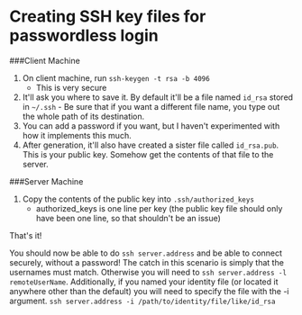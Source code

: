 # Creating SSH key files for passwordless login

###Client Machine
1. On client machine, run `ssh-keygen -t rsa -b 4096`
	* This is very secure
2. It'll ask you where to save it. By default it'll be a file named `id_rsa` stored in `~/.ssh` - Be sure that if you want a different file name, you type out the whole path of its destination.
3. You can add a password if you want, but I haven't experimented with how it implements this much.
4. After generation, it'll also have created a sister file called `id_rsa.pub`. This is your public key. Somehow get the contents of that file to the server.

###Server Machine
1. Copy the contents of the public key into `.ssh/authorized_keys`
	* authorized_keys is one line per key (the public key file should only have been one line, so that shouldn't be an issue)


That's it!

You should now be able to do `ssh server.address` and be able to connect securely, without a password! The catch in this scenario is simply that the usernames must match. Otherwise you will need to `ssh server.address -l remoteUserName`. Additionally, if you named your identity file (or located it anywhere other than the default) you will need to specify the file with the -i argument. `ssh server.address -i /path/to/identity/file/like/id_rsa`